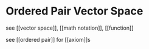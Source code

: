 # Ordered Pair Vector Space

see [[vector space]], [[math notation]], [[function]]

see [[ordered pair]] for [[axiom]]s
